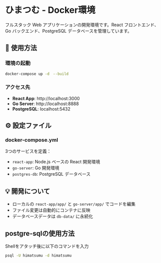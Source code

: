 # ひまつむ - Docker環境

フルスタック Web アプリケーションの開発環境です。React フロントエンド、Go バックエンド、PostgreSQL データベースを管理しています。

## 🚀 使用方法

### 環境の起動
```bash
docker-compose up -d　--build
```

### アクセス先
- **React App**: http://localhost:3000
- **Go Server**: http://localhost:8888
- **PostgreSQL**: localhost:5432

## ⚙️ 設定ファイル

### docker-compose.yml
3つのサービスを定義：
- `react-app`: Node.js ベースの React 開発環境
- `go-server`: Go 開発環境
- `postgres-db`: PostgreSQL データベース

## 💡 開発について

- ローカルの `react-app/app/` と `go-server/app/` でコードを編集
- ファイル変更は自動的にコンテナに反映
- データベースデータは `db-data/` に永続化

## postgre-sqlの使用方法
Shellをアタッチ後に以下のコマンドを入力
```bash
psql -U himatsumu -d himatsumu
```